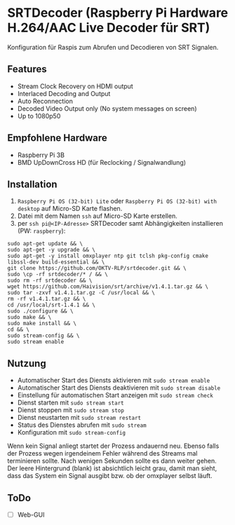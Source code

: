 # SRTDecoder (Raspberry Pi Hardware H.264/AAC Live Decoder für SRT)

Konfiguration für Raspis zum Abrufen und Decodieren von SRT Signalen.

## Features
- Stream Clock Recovery on HDMI output
- Interlaced Decoding and Output
- Auto Reconnection
- Decoded Video Output only (No system messages on screen)
- Up to 1080p50

## Empfohlene Hardware

-   Raspberry Pi 3B
-   BMD UpDownCross HD (für Reclocking / Signalwandlung)

## Installation

1. `Raspberry Pi OS (32-bit) Lite` oder `Raspberry Pi OS (32-bit) with desktop` auf Micro-SD Karte flashen.
2. Datei mit dem Namen `ssh` auf Micro-SD Karte erstellen.
3. per `ssh pi@<IP-Adresse>` SRTDecoder samt Abhängigkeiten installieren (PW: `raspberry`):
```
sudo apt-get update && \
sudo apt-get -y upgrade && \
sudo apt-get -y install omxplayer ntp git tclsh pkg-config cmake libssl-dev build-essential && \
git clone https://github.com/OKTV-RLP/srtdecoder.git && \
sudo \cp -rf srtdecoder/* / && \
sudo rm -rf srtdecoder && \
wget https://github.com/Haivision/srt/archive/v1.4.1.tar.gz && \
sudo tar -zxvf v1.4.1.tar.gz -C /usr/local && \
rm -rf v1.4.1.tar.gz && \
cd /usr/local/srt-1.4.1 && \
sudo ./configure && \
sudo make && \
sudo make install && \
cd && \
sudo stream-config && \
sudo stream enable
```


## Nutzung

- Automatischer Start des Diensts aktivieren mit `sudo stream enable`
- Automatischer Start des Diensts deaktivieren mit `sudo stream disable`
- Einstellung für automatischen Start anzeigen mit `sudo stream check`
- Dienst starten mit `sudo stream start`
- Dienst stoppen mit `sudo stream stop`
- Dienst neustarten mit `sudo stream restart`
- Status des Dienstes abrufen mit `sudo stream`
- Konfiguration mit `sudo stream-config`

Wenn kein Signal anliegt startet der Prozess andauernd neu. Ebenso falls der Prozess wegen irgendeinem Fehler während des Streams mal terminieren sollte. Nach wenigen Sekunden sollte es dann weiter gehen.
Der leere Hintergrund (blank) ist absichtlich leicht grau, damit man sieht, dass das System ein Signal ausgibt bzw. ob der omxplayer selbst läuft.


## ToDo

- [ ] Web-GUI